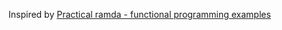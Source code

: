 Inspired by [Practical ramda - functional programming examples](http://www.macwright.org/2015/08/27/practical-ramda.html)
